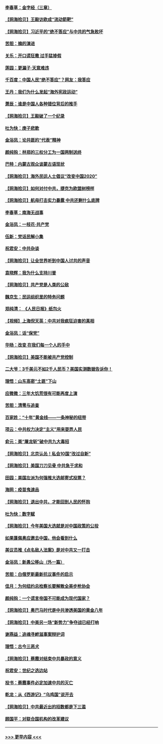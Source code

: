 #### [李春草：金字经（三章）](../pages/nsc993/n12383691.md?t=09061702) 
#### [【网海拾贝】王毅访欧成“流动箭靶”](../pages/nsc993/n12383338.md?t=09061702) 
#### [【网海拾贝】习近平的“绝不答应”与中共的气急败坏](../pages/nsc993/n12382819.md?t=09061702) 
#### [苦胆：摘的演进](../pages/nsc993/n12382619.md?t=09061702) 
#### [关乐：开口谎狂撒 过手猛掺假](../pages/nsc993/n12382604.md?t=09061702) 
#### [莲园：更漏子‧天意难违](../pages/nsc993/n12382598.md?t=09061702) 
#### [千百度：中国人民“绝不答应”？网友：我答应](../pages/nsc993/n12382024.md?t=09061702) 
#### [王丹：我们为什么发起“海外宪政运动”](../pages/nsc993/n12380286.md?t=09061702) 
#### [萧辰：谁是中国人各种错位背后的推手](../pages/nsc993/n12379800.md?t=09061702) 
#### [【网海拾贝】王毅破了一个纪录](../pages/nsc993/n12379251.md?t=09061702) 
#### [吐为快：庚子悲歌](../pages/nsc993/n12378821.md?t=09061702) 
#### [金浴凤：论共匪的“代表”精神](../pages/nsc993/n12377546.md?t=09061702) 
#### [颜纯钩：林郑的三权分工为一国两制送终](../pages/nsc993/n12377306.md?t=09061702) 
#### [巴特：内蒙古观众谈蒙古语现状](../pages/nsc993/n12376923.md?t=09061702) 
#### [【网海拾贝】海外民运人士倡议“改变中国2020”](../pages/nsc993/n12376682.md?t=09061702) 
#### [【网海拾贝】如何对付中共，捷克为欧盟树榜样](../pages/nsc993/n12374209.md?t=09061702) 
#### [【网海拾贝】航母打击实力暴露 中共还剩什么底牌](../pages/nsc993/n12371825.md?t=09061702) 
#### [李春草：南海无战事](../pages/nsc993/n12371159.md?t=09061702) 
#### [金浴凤：一枝花·共产党](../pages/nsc993/n12368757.md?t=09061702) 
#### [伍新：党话民解小集](../pages/nsc993/n12366907.md?t=09061702) 
#### [祝君安：中共杂谈](../pages/nsc993/n12366076.md?t=09061702) 
#### [【网海拾贝】让全世界听到中国人讨共的声音](../pages/nsc993/n12365569.md?t=09061702) 
#### [袁晓辉：我为什么支持川普](../pages/nsc993/n12362670.md?t=09061702) 
#### [【网海拾贝】共产党是人类的公敌](../pages/nsc993/n12363182.md?t=09061702) 
#### [魏京生：民运组织里的特务问题](../pages/nsc993/n12363010.md?t=09061702) 
#### [郑纯清： 《人民日报》纸包火](../pages/nsc993/n12362706.md?t=09061702) 
#### [【视频】上海倪天英：中共对我疯狂迫害的真相](../pages/nsc993/n12356341.md?t=09061702) 
#### [金浴凤：话“保党”](../pages/nsc993/n12361867.md?t=09061702) 
#### [华旸：改变 在我们每一个人的手中](../pages/nsc993/n12361774.md?t=09061702) 
#### [【网海拾贝】美国不能被共产党控制](../pages/nsc993/n12360271.md?t=09061702) 
#### [二大爷：3千美元不如2千人民币？美国实测数据告诉你！](../pages/nsc993/n12358563.md?t=09061702) 
#### [理悟：山东高密“土匪”下山](../pages/nsc993/n12358535.md?t=09061702) 
#### [应微微：三年大饥荒很有可能再度上演](../pages/nsc993/n12358523.md?t=09061702) 
#### [苦胆：清零与追查](../pages/nsc993/n12358501.md?t=09061702) 
#### [百家姓：“十年”黄金线——一条神秘的纽带](../pages/nsc993/n12358319.md?t=09061702) 
#### [项云：中共权力决定“主义”用来耍弄人民](../pages/nsc993/n12358172.md?t=09061702) 
#### [俞元：美“屠龙斩”破中共九大毒招](../pages/nsc993/n12357822.md?t=09061702) 
#### [【网海拾贝】北京认怂！私会10国“改过自新”](../pages/nsc993/n12357784.md?t=09061702) 
#### [【网海拾贝】美国刀刀见骨 中共急于求和](../pages/nsc993/n12355511.md?t=09061702) 
#### [田园：美国左派为何强推大选邮寄式投票？](../pages/nsc993/n12352963.md?t=09061702) 
#### [海网：疫苗鬼速品](../pages/nsc993/n12354438.md?t=09061702) 
#### [【网海拾贝】退出中共，才能回到人民的怀抱](../pages/nsc993/n12352634.md?t=09061702) 
#### [吐为快：数字赋](../pages/nsc993/n12352317.md?t=09061702) 
#### [【网海拾贝】今年美国大选就是对中国政策的公投](../pages/nsc993/n12350973.md?t=09061702) 
#### [如果蓬佩奥应邀去中国，他会看到什么](../pages/nsc993/n12350945.md?t=09061702) 
#### [美议员推《点名敌人法案》是对中共又一打击](../pages/nsc993/n12350765.md?t=09061702) 
#### [金浴凤：新愚公移山（外一篇）](../pages/nsc993/n12350253.md?t=09061702) 
#### [苦胆：白俄罗斯最新抗议事件的启示](../pages/nsc993/n12349989.md?t=09061702) 
#### [佳月：为何纽约总检察长要解散全美步枪协会](../pages/nsc993/n12349939.md?t=09061702) 
#### [颜纯钩：一个谎言帝国不可能成为现代国家？](../pages/nsc993/n12349898.md?t=09061702) 
#### [【网海拾贝】奥巴马时代是中共渗透美国的黄金八年](../pages/nsc993/n12349284.md?t=09061702) 
#### [【网海拾贝】中美另一场“新势力”争夺战已经打响](../pages/nsc993/n12346998.md?t=09061702) 
#### [谢燕益：追魂寻衅滋事案辩护词](../pages/nsc993/n12346892.md?t=09061702) 
#### [理悟：古今三恶犬](../pages/nsc993/n12345190.md?t=09061702) 
#### [【网海拾贝】蔡霞对结束中共暴政的意义](../pages/nsc993/n12344263.md?t=09061702) 
#### [祝君安：世纪之选边站](../pages/nsc993/n12342382.md?t=09061702) 
#### [投书：蔡霞事件必定加速中共的灭亡](../pages/nsc993/n12341881.md?t=09061702) 
#### [乾龙：从《西游记》“乌鸡国”说开去](../pages/nsc993/n12341690.md?t=09061702) 
#### [【网海拾贝】中共最近出的招数都是下三滥](../pages/nsc993/n12341593.md?t=09061702) 
#### [顾国平：对联合国机构的改革建议](../pages/nsc993/n12339928.md?t=09061702) 

----
#### [ >>> 更早内容 <<< ](../indexes/nsc993-earlier.md)
